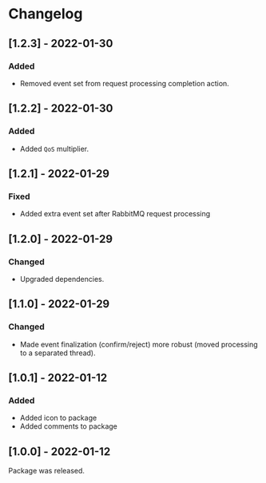 # Changelog

## [1.2.3] - 2022-01-30

### Added

- Removed event set from request processing completion action.

## [1.2.2] - 2022-01-30

### Added

- Added `QoS` multiplier.

## [1.2.1] - 2022-01-29

### Fixed

- Added extra event set after RabbitMQ request processing

## [1.2.0] - 2022-01-29

### Changed

- Upgraded dependencies.

## [1.1.0] - 2022-01-29

### Changed

- Made event finalization (confirm/reject) more robust (moved processing to a separated thread).

## [1.0.1] - 2022-01-12

### Added

- Added icon to package
- Added comments to package

## [1.0.0] - 2022-01-12

Package was released.

